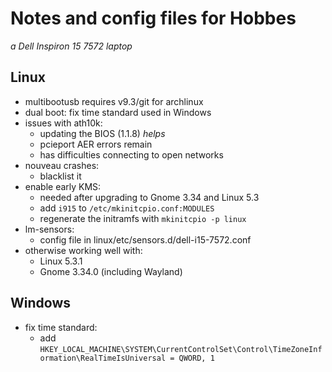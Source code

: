 # Notes and config files for Hobbes
_a Dell Inspiron 15 7572 laptop_

## Linux

 - multibootusb requires v9.3/git for archlinux
 - dual boot: fix time standard used in Windows
 - issues with ath10k:
    * updating the BIOS (1.1.8) _helps_
    * pcieport AER errors remain
    * has difficulties connecting to open networks
 - nouveau crashes:
    * blacklist it
 - enable early KMS:
    * needed after upgrading to Gnome 3.34 and Linux 5.3
    * add `i915` to `/etc/mkinitcpio.conf:MODULES`
    * regenerate the initramfs with `mkinitcpio -p linux`
 - lm-sensors:
    * config file in linux/etc/sensors.d/dell-i15-7572.conf
 - otherwise working well with:
    * Linux 5.3.1
    * Gnome 3.34.0 (including Wayland)

## Windows

 - fix time standard:
    * add `HKEY_LOCAL_MACHINE\SYSTEM\CurrentControlSet\Control\TimeZoneInformation\RealTimeIsUniversal = QWORD, 1`
